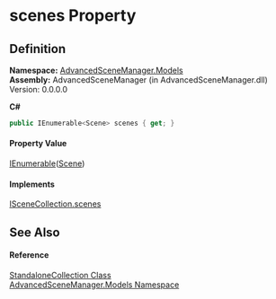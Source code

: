 # scenes Property




## Definition
**Namespace:** <a href="N_AdvancedSceneManager_Models.md">AdvancedSceneManager.Models</a>  
**Assembly:** AdvancedSceneManager (in AdvancedSceneManager.dll) Version: 0.0.0.0

**C#**
``` C#
public IEnumerable<Scene> scenes { get; }
```



#### Property Value
<a href="https://learn.microsoft.com/dotnet/api/system.collections.generic.ienumerable-1" target="_blank" rel="noopener noreferrer">IEnumerable</a>(<a href="T_AdvancedSceneManager_Models_Scene.md">Scene</a>)

#### Implements
<a href="P_AdvancedSceneManager_Models_ISceneCollection_scenes.md">ISceneCollection.scenes</a>  


## See Also


#### Reference
<a href="T_AdvancedSceneManager_Models_StandaloneCollection.md">StandaloneCollection Class</a>  
<a href="N_AdvancedSceneManager_Models.md">AdvancedSceneManager.Models Namespace</a>  
